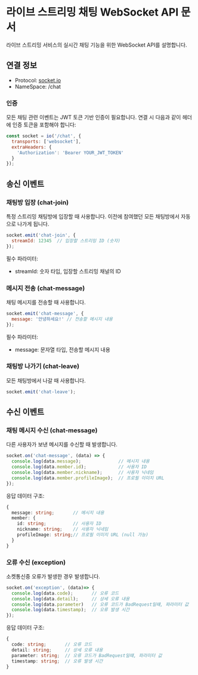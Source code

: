 # 라이브 스트리밍 채팅 WebSocket API 문서
라이브 스트리밍 서비스의 실시간 채팅 기능을 위한 WebSocket API를 설명합니다.

## 연결 정보
- Protocol: [socket.io](https://socket.io)
- NameSpace: /chat

### 인증
모든 채팅 관련 이벤트는 JWT 토큰 기반 인증이 필요합니다. 연결 시 다음과 같이 헤더에 인증 토큰을 포함해야 합니다:

```javascript
const socket = io('/chat', {
  transports: ['websocket'],
  extraHeaders: {
    'Authorization': 'Bearer YOUR_JWT_TOKEN'
  }
});
```

## 송신 이벤트

### 채팅방 입장 (chat-join)
특정 스트리밍 채팅방에 입장할 때 사용합니다. 이전에 참여했던 모든 채팅방에서 자동으로 나가게 됩니다.

```javascript
socket.emit('chat-join', {
  streamId: 12345  // 입장할 스트리밍 ID (숫자)
});
```

필수 파라미터:
- streamId: 숫자 타입, 입장할 스트리밍 채널의 ID

### 메시지 전송 (chat-message)
채팅 메시지를 전송할 때 사용합니다.

```javascript
socket.emit('chat-message', {
  message: '안녕하세요!' // 전송할 메시지 내용
});
```
필수 파라미터:
- message: 문자열 타입, 전송할 메시지 내용

### 채팅방 나가기 (chat-leave)
모든 채팅방에서 나갈 때 사용합니다.

```javascript
socket.emit('chat-leave');
```

## 수신 이벤트
### 채팅 메시지 수신 (chat-message)
다른 사용자가 보낸 메시지를 수신할 때 발생합니다.

```javascript
socket.on('chat-message', (data) => {
  console.log(data.message);              // 메시지 내용
  console.log(data.member.id);            // 사용자 ID
  console.log(data.member.nickname);      // 사용자 닉네임
  console.log(data.member.profileImage);  // 프로필 이미지 URL
});
```

응답 데이터 구조:
```typescript
{
  message: string;       // 메시지 내용
  member: {
    id: string;          // 사용자 ID
    nickname: string;    // 사용자 닉네임
    profileImage: string;// 프로필 이미지 URL (null 가능)
  }
}
```

### 오류 수신 (exception)
소켓통신중 오류가 발생한 경우 발생합니다.

```javascript
socket.on('exception', (data)=> {
  console.log(data.code);       // 오류 코드
  console.log(data.detail);     // 상세 오류 내용
  console.log(data.parameter)   // 오류 코드가 BadRequest일떄, 파라미터 값 
  console.log(data.timestamp);  // 오류 발생 시간
});
```

응답 데이터 구조:
```typescript
{
  code: string;       // 오류 코드
  detail: string;     // 상세 오류 내용
  parameter: string;  // 오류 코드가 BadRequest일떄, 파라미터 값 
  timestamp: string;  // 오류 발생 시간
}
```
